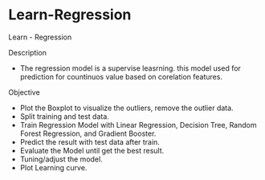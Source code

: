 # Learn-Regression

Learn - Regression

Description
 - The regression model is a supervise leasrning. this model used for prediction for countinuos value based on corelation features.

Objective
- Plot the Boxplot to visualize the outliers, remove the outlier data.
- Split training and test data.
- Train Regression Model with Linear Regression, Decision Tree, Random Forest Regression, and Gradient Booster.
- Predict the result with test data after train.
- Evaluate the Model until get the best result.
- Tuning/adjust the model.
- Plot Learning curve.

